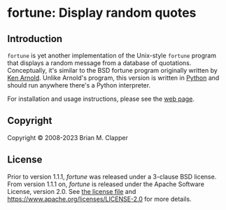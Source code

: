 fortune: Display random quotes
==============================

## Introduction

`fortune` is yet another implementation of the Unix-style `fortune` program
that displays a random message from a database of quotations. Conceptually,
it's similar to the BSD fortune program originally written by [Ken Arnold][].
Unlike Arnold's program, this version is written in [Python][] and should
run anywhere there's a Python interpreter.

For installation and usage instructions, please see the [web page][].

[Ken Arnold]: http://en.wikipedia.org/wiki/Ken_Arnold
[Python]: http://www.python.org/
[web page]: http://software.clapper.org/fortune/

## Copyright

Copyright &copy; 2008-2023 Brian M. Clapper

## License

Prior to version 1.1.1, *fortune* was released under a 3-clause BSD license.
From version 1.1.1 on, *fortune* is released under the Apache Software License,
version 2.0. See [the license file](LICENSE.md) and
<https://www.apache.org/licenses/LICENSE-2.0> for more details.
